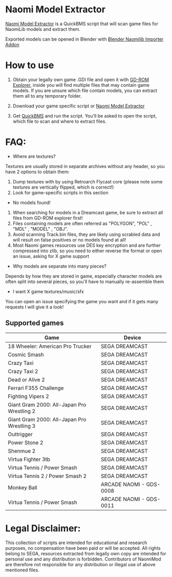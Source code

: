 # Naomi Model Extractor

[Naomi Model Extractor](https://raw.githubusercontent.com/NaomiMod/games-ExtractTools/main/NAOMI%20MODEL%20EXTRACTOR.bms) is a QuickBMS script that will scan game files for NaomiLib models and extract them.

Exported models can be opened in Blender with 
[Blender Naomilib Importer Addon](https://github.com/NaomiMod/blender-NaomiLib) 

# How to use

1) Obtain your legally own game .GDI file and open it with [GD-ROM Explorer](https://japanese-cake.livejournal.com/5889.html), inside you will find multiple files that may contain game models.
If you are unsure which file contain models, you can extract them all to any temporary folder.

2) Download your game specific script or [Naomi Model Extractor](https://github.com/NaomiMod/games-ExtractTools/archive/main.zip) 

3) Get [QuickBMS](https://aluigi.altervista.org/quickbms.htm) and run the script. You'll be asked to open the script, which file to scan and where to extract files.



# FAQ:

- Where are textures?

Textures are usually stored in separate archives without any header, so you have 2 options to obtain them:
1) Dump textures with by using Retroarch Flycast core (please note some textures are vertically flipped, which is correct!)
2) Look for game-specific scripts in this section

-  No models found!

1) When searching for models in a Dreamcast game, be sure to extract all files from GD-ROM explorer first!
2) Files containing models are often referred as "POLYGON", "POL" , "MDL" , "MODEL" , "OBJ".
3) Avoid scanning Track.bin files, they are likely using scrabled data and will result on false positives or no models found at all!
4) Most Naomi games resources use DES key encryption and are further compressed into zlib, so you need to either reverse the format or open an issue, asking for X game support


-  Why models are separate into many pieces?

Depends by how they are stored in game, especially character models are often split into several pieces, so you'll have to manually re-assemble them


-  I want X game textures/music/sfx

You can open an issue specifying the game you want and if it gets many requests I will give it a look!

## Supported games

| Game                                       | Device                  |
| ------------------------------------------ | ----------------------- |
| 18 Wheeler: American Pro Trucker           | SEGA DREAMCAST          |
| Cosmic Smash                               | SEGA DREAMCAST          |
| Crazy Taxi                                 | SEGA DREAMCAST          |
| Crazy Taxi 2                               | SEGA DREAMCAST          |
| Dead or Alive 2                            | SEGA DREAMCAST          |
| Ferrari F355 Challenge                     | SEGA DREAMCAST          |
| Fighting Vipers 2                          | SEGA DREAMCAST          |
| Giant Gram 2000: All-Japan Pro Wrestling 2 | SEGA DREAMCAST          |
| Giant Gram 2000: All-Japan Pro Wrestling 3 | SEGA DREAMCAST          |
| Outtrigger                                 | SEGA DREAMCAST          |
| Power Stone 2                              | SEGA DREAMCAST          |
| Shenmue 2                                  | SEGA DREAMCAST          |
| Virtua Fighter 3tb                         | SEGA DREAMCAST          |
| Virtua Tennis / Power Smash                | SEGA DREAMCAST          |
| Virtua Tennis 2 / Power Smash 2            | SEGA DREAMCAST          |
| Monkey Ball                                | ARCADE NAOMI - GDS-0008 |
| Virtua Tennis / Power Smash                | ARCADE NAOMI - GDS-0011 |


# Legal Disclaimer:

This collection of scripts are intended for educational and research purposes, no compensation have been paid or will be accepted.
All rights belong to SEGA, resources extracted from legally own copy are intended for personal use and any distribution is forbidden.
Contributors of NaomiMod are therefore not responsible for any distribution or illegal use of above mentioned files.
